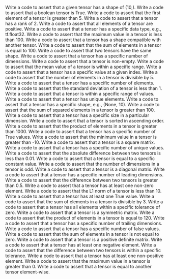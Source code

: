 Write a code to assert that a given tensor has a shape of (10,).
Write a code to assert that a boolean tensor is True.
Write a code to assert that the first element of a tensor is greater than 5.
Write a code to assert that a tensor has a rank of 2.
Write a code to assert that all elements of a tensor are positive.
Write a code to assert that a tensor has a specific data type, e.g., tf.float32.
Write a code to assert that the maximum value in a tensor is less than 100.
Write a code to assert that a tensor has a shape compatible with another tensor.
Write a code to assert that the sum of elements in a tensor is equal to 100.
Write a code to assert that two tensors have the same shape.
Write a code to assert that a tensor has a specific number of dimensions.
Write a code to assert that a tensor is non-empty.
Write a code to assert that the mean value of a tensor is within a specific range.
Write a code to assert that a tensor has a specific value at a given index.
Write a code to assert that the number of elements in a tensor is divisible by 5.
Write a code to assert that a tensor has a specific number of elements.
Write a code to assert that the standard deviation of a tensor is less than 1.
Write a code to assert that a tensor is within a specific range of values.
Write a code to assert that a tensor has unique elements.
Write a code to assert that a tensor has a specific shape, e.g., (None, 10).
Write a code to assert that the sum of squared elements in a tensor is greater than 100.
Write a code to assert that a tensor has a specific size in a particular dimension.
Write a code to assert that a tensor is sorted in ascending order.
Write a code to assert that the product of elements in a tensor is greater than 1000.
Write a code to assert that a tensor has a specific number of True values.
Write a code to assert that the minimum value in a tensor is greater than -10.
Write a code to assert that a tensor is a square matrix.
Write a code to assert that a tensor has a specific number of unique values.
Write a code to assert that the absolute difference between two tensors is less than 0.01.
Write a code to assert that a tensor is equal to a specific constant value.
Write a code to assert that the number of dimensions in a tensor is odd.
Write a code to assert that a tensor is a diagonal matrix.
Write a code to assert that a tensor has a specific number of leading dimensions.
Write a code to assert that the difference between two tensors is greater than 0.5.
Write a code to assert that a tensor has at least one non-zero element.
Write a code to assert that the L1 norm of a tensor is less than 10.
Write a code to assert that a tensor has at least one True value.
Write a code to assert that the sum of elements in a tensor is divisible by 3.
Write a code to assert that a tensor has all elements within a specific tolerance of zero.
Write a code to assert that a tensor is a symmetric matrix.
Write a code to assert that the product of elements in a tensor is equal to 120.
Write a code to assert that a tensor has a specific number of trailing dimensions.
Write a code to assert that a tensor has a specific number of false values.
Write a code to assert that the sum of elements in a tensor is not equal to zero.
Write a code to assert that a tensor is a positive definite matrix.
Write a code to assert that a tensor has at least one negative element.
Write a code to assert that the difference between two tensors is within a specific tolerance.
Write a code to assert that a tensor has at least one non-positive element.
Write a code to assert that the maximum value in a tensor is greater than 0.
Write a code to assert that a tensor is equal to another tensor element-wise.